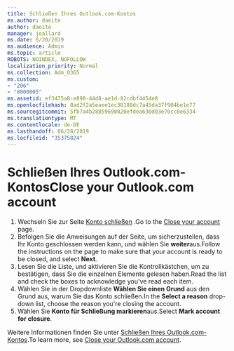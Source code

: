 ```yaml
---
title: Schließen Ihres Outlook.com-Kontos
ms.author: daeite
author: daeite
manager: joallard
ms.date: 6/20/2019
ms.audience: Admin
ms.topic: article
ROBOTS: NOINDEX, NOFOLLOW
localization_priority: Normal
ms.collection: Adm_O365
ms.custom:
- "206"
- "8000005"
ms.assetid: ef3475a8-e898-44d8-ae1d-82cdbf4454e8
ms.openlocfilehash: 8ad2f2a5eaee1ec38188dc7a45da37f904be1e77
ms.sourcegitcommit: 5fb7a4b28859690020efdea630d03e70cc0e6334
ms.translationtype: MT
ms.contentlocale: de-DE
ms.lasthandoff: 06/28/2019
ms.locfileid: "35375824"
---
```

# <a name="close-your-outlookcom-account"></a><span data-ttu-id="0ef5d-102">Schließen Ihres Outlook.com-Kontos</span><span class="sxs-lookup"><span data-stu-id="0ef5d-102">Close your Outlook.com account</span></span>

1. <span data-ttu-id="0ef5d-103">Wechseln Sie zur Seite [Konto schließen](https://go.microsoft.com/fwlink/p/?linkid=845493) .</span><span class="sxs-lookup"><span data-stu-id="0ef5d-103">Go to the [Close your account](https://go.microsoft.com/fwlink/p/?linkid=845493) page.</span></span>
2. <span data-ttu-id="0ef5d-104">Befolgen Sie die Anweisungen auf der Seite, um sicherzustellen, dass Ihr Konto geschlossen werden kann, und wählen Sie **weiter**aus.</span><span class="sxs-lookup"><span data-stu-id="0ef5d-104">Follow the instructions on the page to make sure that your account is ready to be closed, and select **Next**.</span></span>
3. <span data-ttu-id="0ef5d-105">Lesen Sie die Liste, und aktivieren Sie die Kontrollkästchen, um zu bestätigen, dass Sie die einzelnen Elemente gelesen haben.</span><span class="sxs-lookup"><span data-stu-id="0ef5d-105">Read the list and check the boxes to acknowledge you've read each item.</span></span>
4. <span data-ttu-id="0ef5d-106">Wählen Sie in der Dropdownliste **Wählen Sie einen Grund** aus den Grund aus, warum Sie das Konto schließen.</span><span class="sxs-lookup"><span data-stu-id="0ef5d-106">In the **Select a reason** drop-down list, choose the reason you're closing the account.</span></span>
5. <span data-ttu-id="0ef5d-107">Wählen Sie **Konto für Schließung markieren**aus.</span><span class="sxs-lookup"><span data-stu-id="0ef5d-107">Select **Mark account for closure**.</span></span>

<span data-ttu-id="0ef5d-108">Weitere Informationen finden Sie unter [Schließen Ihres Outlook.com-Kontos](https://support.office.com/article/564b801e-2a47-4cb2-afa8-12ead3185038?wt.mc_id=Office_Outlook_com_Alchemy).</span><span class="sxs-lookup"><span data-stu-id="0ef5d-108">To learn more, see [Close your Outlook.com account](https://support.office.com/article/564b801e-2a47-4cb2-afa8-12ead3185038?wt.mc_id=Office_Outlook_com_Alchemy).</span></span>
  